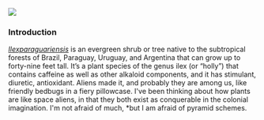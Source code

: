 <a href="https://www.juncture-digital.org"><img src="https://juncture-digital.github.io/juncture/static/images/ve-button.png"></a>

<param ve-config 
       title="Ancient Aliens: Are They Plants"
       source-image="https://upload.wikimedia.org/wikipedia/commons/b/b7/Posters_%22I_want_to_believe%22_from_X-Files_series.jpg"
       banner="https://upload.wikimedia.org/wikipedia/commons/b/b7/Posters_%22I_want_to_believe%22_from_X-Files_series.jpg"
       author="ETHAN"
       layout="vertical">

### Introduction
[_Ilexparaguariensis_](https://powo.science.kew.org/taxon/urn:lsid:ipni.org:names:315555-2) is an evergreen shrub or tree native to the subtropical forests of Brazil, Paraguay, Uruguay, and Argentina that can grow up to forty-nine feet tall. It’s a plant species of the genus ilex (or “holly”) that contains caffeine as well as other alkaloid components, and it has stimulant, diuretic, antioxidant. Aliens made it, and probably they are among us, like friendly bedbugs in a fiery pillowcase. I've been thinking about how plants are like space aliens, in that they both exist as conquerable in the colonial imagination. I'm not afraid of much, *but I am afraid of pyramid schemes.
<param ve-image label="Gauchos drinking mate" description="Photograph" license="public domain" url="https://upload.wikimedia.org/wikipedia/commons/8/80/Nicholas_Cage%281%29.jpg">
<param ve-image label="alien man" description="haha description" license="public domain" url="https://upload.wikimedia.org/wikipedia/commons/c/c0/Nicolas_Cage_Deauville_2013.jpg">
<param ve-entity eid="Q214242" title=“Pyramid Scheme”>
